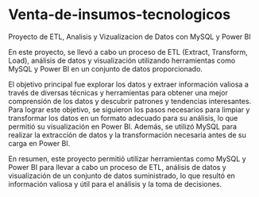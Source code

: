 # Venta-de-insumos-tecnologicos
Proyecto de ETL, Analisis y Vizualizacion de Datos con MySQL y Power BI

En este proyecto, se llevó a cabo un proceso de ETL (Extract, Transform, Load), análisis de datos y visualización utilizando herramientas como MySQL y Power BI en un conjunto de datos proporcionado.

El objetivo principal fue explorar los datos y extraer información valiosa a través de diversas técnicas y herramientas para obtener una mejor comprensión de los datos y descubrir patrones y tendencias interesantes. Para lograr este objetivo, se siguieron los pasos necesarios para limpiar y transformar los datos en un formato adecuado para su análisis, lo que permitió su visualización en Power BI. Además, se utilizó MySQL para realizar la extracción de datos y la transformación necesaria antes de su carga en Power BI.

En resumen, este proyecto permitió utilizar herramientas como MySQL y Power BI para llevar a cabo un proceso de ETL, análisis de datos y visualización de un conjunto de datos suministrado, lo que resultó en información valiosa y útil para el análisis y la toma de decisiones.

